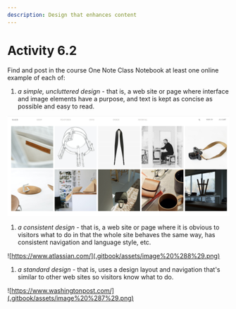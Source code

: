 ```yaml
---
description: Design that enhances content
---
```


# Activity 6.2

Find and post in the course One Note Class Notebook at least one online example of each of:

1. _a simple, uncluttered design -_ that is, a web site or page where interface and image elements have a purpose, and text is kept as concise as possible and easy to read.

![makr.com](.gitbook/assets/image%20%284%29.png)

1. _a consistent design -_ that is, a web site or page where it is obvious to visitors what to do in that the whole site behaves the same way, has consistent navigation and language style, etc.

![https://www.atlassian.com/](.gitbook/assets/image%20%288%29.png)

1. _a standard design -_ that is, uses a design layout and navigation that's similar to other web sites so visitors know what to do.

![https://www.washingtonpost.com/](.gitbook/assets/image%20%287%29.png)

